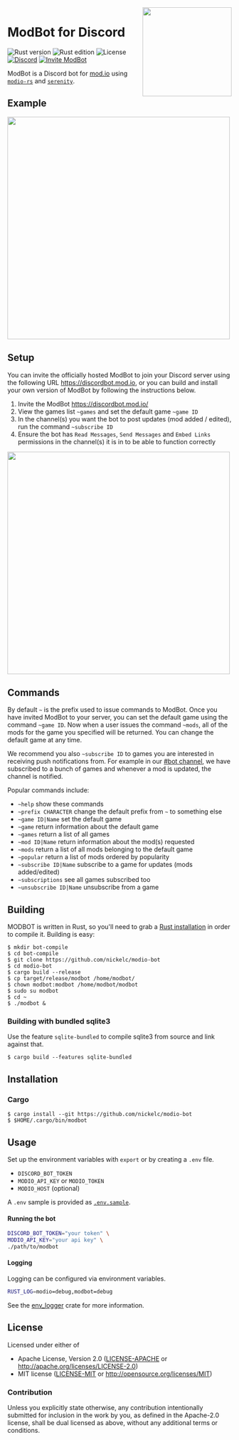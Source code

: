 <img src="https://raw.githubusercontent.com/nickelc/modio-bot/master/logo.png" width="200" align="right"/>

# ModBot for Discord
![Rust version][rust-version]
![Rust edition][rust-edition]
![License][license-badge]
[![Discord][discord-badge]][discord]
[![Invite ModBot][bot-invite-badge]][bot-invite-url]

ModBot is a Discord bot for [mod.io] using [`modio-rs`] and [`serenity`].

## Example

<img src="https://image.mod.io/members/c4ca/1/profileguides/modbot.png" width="500"/>

## Setup

You can invite the officially hosted ModBot to join your Discord server using the following URL https://discordbot.mod.io, or you can build and install your own version of ModBot by following the instructions below.

 1. Invite the ModBot https://discordbot.mod.io/
 2. View the games list `~games` and set the default game `~game ID`
 3. In the channel(s) you want the bot to post updates (mod added / edited), run the command `~subscribe ID`
 4. Ensure the bot has `Read Messages`, `Send Messages` and `Embed Links` permissions in the channel(s) it is in to be able to function correctly
 
<img src="https://image.mod.io/mods/3cf1/499/screen_shot_2019-05-17_at_10.59.16_am.png" width="500"/>

## Commands

By default `~` is the prefix used to issue commands to ModBot. Once you have invited ModBot to your server, you can set the default game using the command `~game ID`. Now when a user issues the command `~mods`, all of the mods for the game you specified will be returned. You can change the default game at any time.

We recommend you also `~subscribe ID` to games you are interested in receiving push notifications from. For example in our [#bot channel][modio-bot-channel], we have subscribed to a bunch of games and whenever a mod is updated, the channel is notified.

Popular commands include:

 * `~help` show these commands
 * `~prefix CHARACTER` change the default prefix from `~` to something else
 * `~game ID|Name` set the default game
 * `~game` return information about the default game
 * `~games` return a list of all games
 * `~mod ID|Name` return information about the mod(s) requested
 * `~mods` return a list of all mods belonging to the default game
 * `~popular` return a list of mods ordered by popularity
 * `~subscribe ID|Name` subscribe to a game for updates (mods added/edited)
 * `~subscriptions` see all games subscribed too
 * `~unsubscribe ID|Name` unsubscribe from a game

## Building

MODBOT is written in Rust, so you'll need to grab a [Rust installation][rust-lang] in order to compile it.
Building is easy:

```
$ mkdir bot-compile
$ cd bot-compile
$ git clone https://github.com/nickelc/modio-bot
$ cd modio-bot
$ cargo build --release
$ cp target/release/modbot /home/modbot/
$ chown modbot:modbot /home/modbot/modbot
$ sudo su modbot 
$ cd ~
$ ./modbot &
```

### Building with bundled sqlite3

Use the feature `sqlite-bundled` to compile sqlite3 from source and link against that.

```
$ cargo build --features sqlite-bundled
```

## Installation

### Cargo

```
$ cargo install --git https://github.com/nickelc/modio-bot
$ $HOME/.cargo/bin/modbot
```

## Usage

Set up the environment variables with `export` or by creating a `.env` file.

- `DISCORD_BOT_TOKEN`
- `MODIO_API_KEY` or `MODIO_TOKEN`
- `MODIO_HOST` (optional)

A `.env` sample is provided as [`.env.sample`](.env.sample).

#### Running the bot
```bash
DISCORD_BOT_TOKEN="your token" \
MODIO_API_KEY="your api key" \
./path/to/modbot
```

#### Logging

Logging can be configured via environment variables.

```bash
RUST_LOG=modio=debug,modbot=debug
```

See the [env\_logger](https://crates.io/crates/env_logger) crate for more information.

## License

Licensed under either of

- Apache License, Version 2.0 ([LICENSE-APACHE](LICENSE-APACHE) or http://apache.org/licenses/LICENSE-2.0)
- MIT license ([LICENSE-MIT](LICENSE-MIT) or http://opensource.org/licenses/MIT)

### Contribution

Unless you explicitly state otherwise, any contribution intentionally submitted for inclusion in the work by you,
as defined in the Apache-2.0 license, shall be dual licensed as above, without any additional terms or conditions.


[rust-version]: https://img.shields.io/badge/rust-1.31%2B-blue.svg
[rust-edition]: https://img.shields.io/badge/edition-2018-red.svg
[license-badge]: https://img.shields.io/badge/license-MIT%2FApache--2.0-blue.svg
[discord]: https://discord.gg/4akZJFf
[discord-badge]: https://img.shields.io/discord/541627648112066581.svg?label=Discord&logo=discord&color=7289DA&labelColor=2C2F33
[bot-invite-badge]: https://img.shields.io/static/v1.svg?label=%20&logo=discord&message=Invite%20ModBot&color=7289DA&labelColor=2C2F33
[bot-invite-url]: https://discordbot.mod.io
[modio-bot-channel]: https://discord.gg/QR7DGD7
[repo]: https://github.com/nickelc/modio-bot
[logo]: https://raw.githubusercontent.com/nickelc/modio-bot/master/logo.png
[mod.io]: https://mod.io
[`modio-rs`]: https://github.com/nickelc/modio-rs
[`serenity`]: https://github.com/serenity-rs/serenity
[rust-lang]: https://www.rust-lang.org
